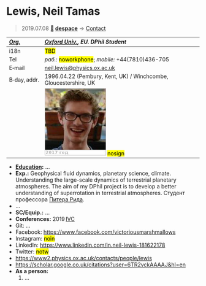 # Lewis, Neil Tamas
> 2019.07.08 **[🚀](../index/index.md) [despace](index.md)** → [Contact](contact.md)

|*[Org.](contact.md)*|*[Oxford Univ.](oxford_univ.md), EU. DPhil Student*|
|:--|:--|
|i18n| <mark>TBD</mark> |
|Tel|*раб.:* <mark>noworkphone</mark>; *mobile:* +44(7810)436-705 |
|E‑mail| <neil.lewis@physics.ox.ac.uk> |
|B‑day, addr.| 1996.04.22 (Pembury, Kent, UK) / Winchcombe, Gloucestershire, UK |
|| ![](f/contact/l/lewis1_photo.jpg) <mark>nosign</mark> |

   - **[Education](edu.md):** …
   - **Exp.:** Geophysical fluid dynamics, planetary science, climate. Understanding the large-scale dynamics of terrestrial planetary atmospheres. The aim of my DPhil project is to develop a better understanding of superrotation in terrestrial atmospheres. Студент профессора [Питера Рида](zz_read1.md).
   - …
   - **SC/Equip.:** …
   - **Conferences:** 2019 [IVC](ivc_2019.md)
   - Git: …
   - Facebook: <https://www.facebook.com/victoriousmarshmallows>
   - Instagram: <mark>noin</mark>
   - LinkedIn: <https://www.linkedin.com/in.neil-lewis-181622178>
   - Twitter: <mark>notw</mark>
   - <https://www2.physics.ox.ac.uk/contacts/people/lewis>
   - <https://scholar.google.co.uk/citations?user=6TR2vckAAAAJ&hl=en>
   - **As a person:**
      1. …
